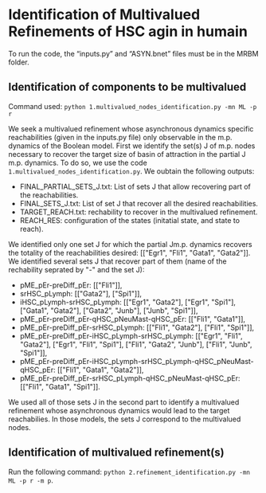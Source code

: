 # Identification of Multivalued Refinements of HSC agin in humain

To run the code, the “inputs.py” and “ASYN.bnet” files must be in the MRBM folder.

## Identification of components to be multivalued
Command used: `python 1.multivalued_nodes_identification.py -mn ML -p r`

We seek a multivalued refinement whose asynchronous dynamics specific reachabilities (given in the inputs.py file) only observable in the m.p. dynamics of the Boolean model. 
First we identify the set(s) J of m.p. nodes necessary to recover the target size of basin of attraction in the partial J m.p. dynamics. To do so, we use the code `1.multivalued_nodes_identification.py`. 
We oubtain the following outputs:
- FINAL_PARTIAL_SETS_J.txt: List of sets J that allow recovering part of the reachabilities.
- FINAL_SETS_J.txt: List of set J that recover all the desired reachabilities.
- TARGET_REACH.txt: rechability to recover in the multivalued refinement.
- REACH_RES: configuration of the states (initatial state, and state to reach).

We identified only one set J for which the partial Jm.p. dynamics recovers the totality of the reachabilities desired: [["Egr1", "Fli1", "Gata1", "Gata2"]]. We identified several sets J that recover part of them (name of the rechability seprated by "-" and the set J): 
- pME_pEr-preDiff_pEr: [["Fli1"]],
- srHSC_pLymph: [["Gata2"], ["Spi1"]],
- iHSC_pLymph-srHSC_pLymph: [["Egr1", "Gata2"], ["Egr1", "Spi1"], ["Gata1", "Gata2"], ["Gata2", "Junb"], ["Junb", "Spi1"]],
- pME_pEr-preDiff_pEr-qHSC_pNeuMast-qHSC_pEr: [["Fli1", "Gata1"]],
- pME_pEr-preDiff_pEr-srHSC_pLymph: [["Fli1", "Gata2"], ["Fli1", "Spi1"]],
- pME_pEr-preDiff_pEr-iHSC_pLymph-srHSC_pLymph: [["Egr1", "Fli1", "Gata2"], ["Egr1", "Fli1", "Spi1"], ["Fli1", "Gata2", "Junb"], ["Fli1", "Junb", "Spi1"]],
- pME_pEr-preDiff_pEr-iHSC_pLymph-srHSC_pLymph-qHSC_pNeuMast-qHSC_pEr: [["Fli1", "Gata1", "Gata2"]],
- pME_pEr-preDiff_pEr-srHSC_pLymph-qHSC_pNeuMast-qHSC_pEr: [["Fli1", "Gata1", "Spi1"]].

We used all of those sets J in the second part to identify a multivalued refinement whose asynchronous dynamics would lead to the target reachabilies. In those models, the sets J correspond to the multivalued nodes.

## Identification of multivalued refinement(s)
Run the following command: `python 2.refinement_identification.py -mn ML -p r -m p`. 
